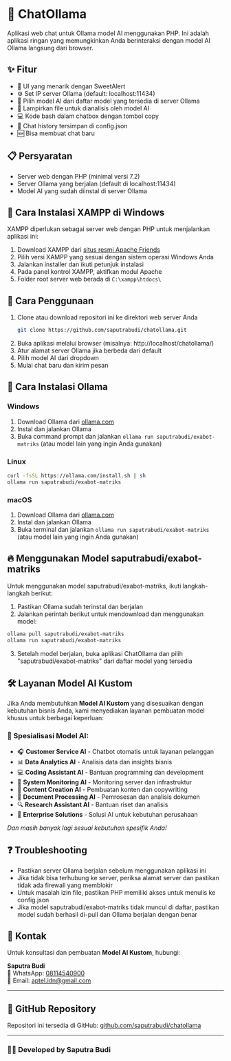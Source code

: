 # 🤖 ChatOllama

Aplikasi web chat untuk Ollama model AI menggunakan PHP. Ini adalah aplikasi ringan yang memungkinkan Anda berinteraksi dengan model AI Ollama langsung dari browser.

## ✨ Fitur

- 🎨 UI yang menarik dengan SweetAlert
- ⚙️ Set IP server Ollama (default: localhost:11434)
- 🤖 Pilih model AI dari daftar model yang tersedia di server Ollama
- 📎 Lampirkan file untuk dianalisis oleh model AI
- 💻 Kode bash dalam chatbox dengan tombol copy
- 💾 Chat history tersimpan di config.json
- 🆕 Bisa membuat chat baru

## 📋 Persyaratan

- Server web dengan PHP (minimal versi 7.2)
- Server Ollama yang berjalan (default di localhost:11434)
- Model AI yang sudah diinstal di server Ollama

## 🔧 Cara Instalasi XAMPP di Windows

XAMPP diperlukan sebagai server web dengan PHP untuk menjalankan aplikasi ini:

1. Download XAMPP dari [situs resmi Apache Friends](https://www.apachefriends.org/download.html)
2. Pilih versi XAMPP yang sesuai dengan sistem operasi Windows Anda
3. Jalankan installer dan ikuti petunjuk instalasi
4. Pada panel kontrol XAMPP, aktifkan modul Apache
5. Folder root server web berada di `C:\xampp\htdocs\`

## 🚀 Cara Penggunaan

1. Clone atau download repositori ini ke direktori web server Anda
   ```bash
   git clone https://github.com/saputrabudi/chatollama.git
   ```
2. Buka aplikasi melalui browser (misalnya: http://localhost/chatollama/)
3. Atur alamat server Ollama jika berbeda dari default
4. Pilih model AI dari dropdown
5. Mulai chat baru dan kirim pesan

## 🐪 Cara Instalasi Ollama

### Windows

1. Download Ollama dari [ollama.com](https://ollama.com)
2. Instal dan jalankan Ollama
3. Buka command prompt dan jalankan `ollama run saputrabudi/exabot-matriks` (atau model lain yang ingin Anda gunakan)

### Linux

```bash
curl -fsSL https://ollama.com/install.sh | sh
ollama run saputrabudi/exabot-matriks
```

### macOS

1. Download Ollama dari [ollama.com](https://ollama.com)
2. Instal dan jalankan Ollama
3. Buka terminal dan jalankan `ollama run saputrabudi/exabot-matriks` (atau model lain yang ingin Anda gunakan)

## 🔥 Menggunakan Model saputrabudi/exabot-matriks

Untuk menggunakan model saputrabudi/exabot-matriks, ikuti langkah-langkah berikut:

1. Pastikan Ollama sudah terinstal dan berjalan
2. Jalankan perintah berikut untuk mendownload dan menggunakan model:

```bash
ollama pull saputrabudi/exabot-matriks
ollama run saputrabudi/exabot-matriks
```

3. Setelah model berjalan, buka aplikasi ChatOllama dan pilih "saputrabudi/exabot-matriks" dari daftar model yang tersedia

## 🛠️ Layanan Model AI Kustom

Jika Anda membutuhkan **Model AI Kustom** yang disesuaikan dengan kebutuhan bisnis Anda, kami menyediakan layanan pembuatan model khusus untuk berbagai keperluan:

### 🎯 Spesialisasi Model AI:
- 🎧 **Customer Service AI** - Chatbot otomatis untuk layanan pelanggan
- 📊 **Data Analytics AI** - Analisis data dan insights bisnis
- 💻 **Coding Assistant AI** - Bantuan programming dan development
- 📡 **System Monitoring AI** - Monitoring server dan infrastruktur
- 🎨 **Content Creation AI** - Pembuatan konten dan copywriting
- 📝 **Document Processing AI** - Pemrosesan dan analisis dokumen
- 🔍 **Research Assistant AI** - Bantuan riset dan analisis
- 🏢 **Enterprise Solutions** - Solusi AI untuk kebutuhan perusahaan

*Dan masih banyak lagi sesuai kebutuhan spesifik Anda!*

## ❓ Troubleshooting

- Pastikan server Ollama berjalan sebelum menggunakan aplikasi ini
- Jika tidak bisa terhubung ke server, periksa alamat server dan pastikan tidak ada firewall yang memblokir
- Untuk masalah izin file, pastikan PHP memiliki akses untuk menulis ke config.json
- Jika model saputrabudi/exabot-matriks tidak muncul di daftar, pastikan model sudah berhasil di-pull dan Ollama berjalan dengan benar

## 📱 Kontak

Untuk konsultasi dan pembuatan **Model AI Kustom**, hubungi:

**Saputra Budi**  
📱 WhatsApp: [08114540900](https://wa.me/6208114540900)  
📧 Email: [aptel.idn@gmail.com](mailto:aptel.idn@gmail.com)

---

## 🌟 GitHub Repository

Repositori ini tersedia di GitHub: [github.com/saputrabudi/chatollama](https://github.com/saputrabudi/chatollama)

---

### 👨‍💻 Developed by Saputra Budi 
